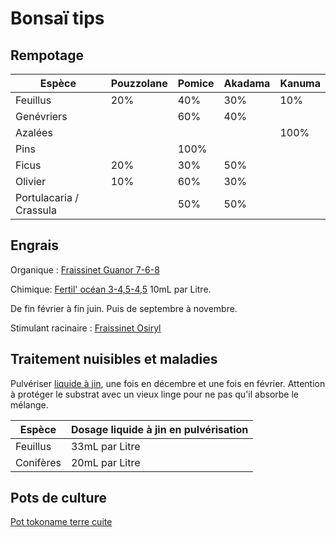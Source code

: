 # Bonsaï tips

## Rempotage

| Espèce                  | Pouzzolane | Pomice | Akadama | Kanuma |
|-------------------------|------------|--------|---------|--------|
| Feuillus                | 20%        | 40%    | 30%     | 10%    |
| Genévriers              |            | 60%    | 40%     |        |
| Azalées                 |            |        |         | 100%   |
| Pins                    |            | 100%   |         |        |
| Ficus                   |20%           | 30%    | 50%     |        |
| Olivier                 |10%           | 60%    | 30%     |        |
| Portulacaria / Crassula |          | 50%    | 50%     |        |

## Engrais

Organique : [Fraissinet Guanor 7-6-8](https://www.comptoirdesjardins.fr/produits-de-jardin/engrais-fertilisants/potager/guanor-super-pro-25-kg.html)

Chimique: [Fertil' océan 3-4,5-4,5](https://fertil-ocean.fr/boutique-en-ligne) 10mL par Litre.

De fin février à fin juin. Puis de septembre à novembre.

Stimulant
racinaire : [Fraissinet Osiryl](https://www.comptoirdesjardins.fr/produits-de-jardin/engrais-fertilisants/bouturage/stimulants-racinaires/stimulateur-croissance-racinaire-professionnel-1-litre.html)

## Traitement nuisibles et maladies

Pulvériser [liquide à jin](https://irunbonsai.com/inicio/543-liquido-de-jin-500-ml-5407013560029.html), une fois en
décembre et une fois en février. Attention à protéger le substrat avec un vieux linge pour ne pas qu'il absorbe le
mélange.

| Espèce    | Dosage liquide à jin en pulvérisation |
|-----------|---------------------------------------|
| Feuillus  | 33mL par Litre                        |
| Conifères | 20mL par Litre                        |

## Pots de culture

[Pot tokoname terre cuite](https://irunbonsai.com/inicio/226-613-maceta-entrenamiento-tokoname-n45-7900000000511.html#/394-macetas_tokoname_entrenamiento-n3_o94_x_43_cm)